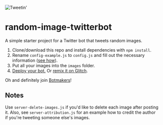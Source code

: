 ![Tweetin'](https://raw.githubusercontent.com/fourtonfish/random-image-twitterbot/master/posting-images.png)

# random-image-twitterbot

A simple starter project for a Twitter bot that tweets random images.

1. Clone/download this repo and install dependencies with `npm install`.
2. Rename `config-example.js` to `config.js` and fill out the necessary information ([see how](https://botwiki.org/resource/tutorial/how-to-create-a-twitter-app/)).
3. Put all your images into the `images` folder.
4. [Deploy your bot.](https://botwiki.org/resources/hosting-platforms/) Or [remix it on Glitch](https://glitch.com/edit/#!/random-image-twitterbot).

Oh and definitely join [Botmakers](https://botmakers.org/)! 


## Notes

Use `server-delete-images.js` if you'd like to delete each image after posting it. Also, see `server-attribution.js` for an example how to credit the author if you're tweeting someone else's images.
